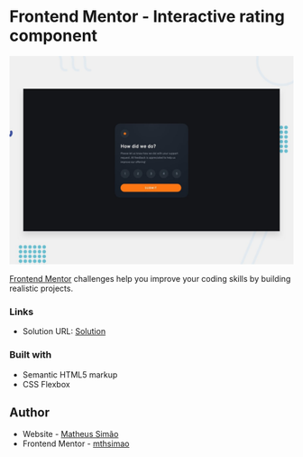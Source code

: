 # Frontend Mentor - Interactive rating component

![Design preview for the Interactive rating component coding challenge](./design/desktop-preview.jpg)


[Frontend Mentor](https://www.frontendmentor.io) challenges help you improve your coding skills by building realistic projects.

### Links

- Solution URL: [Solution](https://mthsimao.github.io/interactive-rating-page/)

### Built with

- Semantic HTML5 markup
- CSS Flexbox

## Author

- Website - <a href="https://mthsimao.github.io/portfolio" target="_blank">Matheus Simão</a>
- Frontend Mentor - <a href="https://www.frontendmentor.io/profile/mthsimao" target="_blank"> mthsimao</a>